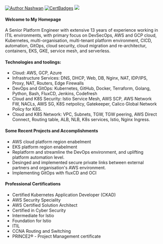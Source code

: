 
[![Author Nashwan](https://img.shields.io/badge/Author-Nashwan-brightgreen.svg?style=flat-square)](https://github.com/nbmustafa)
[![CertBadges](https://img.shields.io/badge/CertBadges-CKAD,ACSA,SCS,CC,CCNA,ITIL,PRINCE2-brightgreen.svg?style=flat-square)](https://www.linkedin.com/in/nashwan-mustafa/) 
<a href= "https://www.linkedin.com/in/nashwan-mustafa/">
  <img src="https://img.shields.io/badge/-LinkedIn-0077B5?style=flat&logo=Linkedin&logoColor=white"/>
</a>
<br />


#### Welcome to My Homepage

A Senior Platform Engineer with extensive 13 years of experience working in ITIL environments, with primary focus on DevSecOps, AWS and GCP cloud, Kubernetes, multi-organisation,  multi-tenant platform environment, CICD, automation, GitOps, cloud security, cloud migration and re-architectur, containers, EKS, GKE, service mesh, and serverless.

#### Technologies and toolings:
- Cloud: AWS, GCP, Azure
- Infrastructure Services: DNS, DHCP, Web, DB, Nginx, NAT, IDP/IPS, Proxy, NAT, Routers, Edge Firewalls
- DevOps and GitOps: Kubernetes, GitHub, Docker, Terraform, Golang, Python, Bash, FluxCD, Jenkins, Codefresh
- Cloud and K8S Security: Istio Service Mesh, AWS SCP, AWS Network FW, NACLs, AWS SG, K8S netpolicy, Gatekeeper, Calico Global Network Policy for K8S.
- Cloud and K8S Network: VPC, Subnets, TGW, TGW peering, AWS Direct Connect, Routing table, ALB, NLB, K8s services, Istio, Nginx Ingress. 

#### Some Recent Projects and Accomplishments
- AWS cloud platform region enabelment 
- EKS platform region enabelment
- Replatform and streamline the DevOps environment, and uplifting platform automation level. 
- Desinged and implemented secure private links between external partners and organisation's AWS environment.
- Implementing GitOps with fluxCD and OCI

#### Professional Certifications
- Certified Kubernetes Application Developer (CKAD)
- AWS Security Speciality
- AWS Certified Solution Architect 
- Certified in Cyber Security
- Intermediate for Istio
- Foundation for Istio
- ITIL
- CCNA Routing and Switching
- PRINCE2® - Project Management certificate
